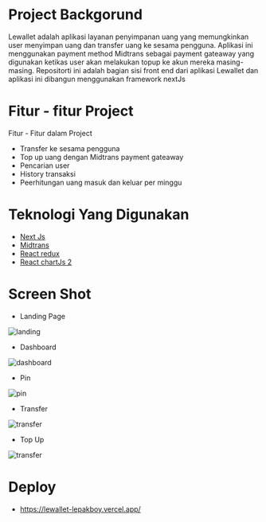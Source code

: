 # Project Backgorund

Lewallet adalah aplikasi layanan penyimpanan uang yang memungkinkan user menyimpan uang dan transfer uang ke sesama pengguna. Aplikasi ini menggunakan payment method Midtrans sebagai payment gateaway yang digunakan ketikas user akan melakukan topup ke akun mereka masing-masing. Repositorti ini adalah bagian sisi front end dari aplikasi Lewallet dan aplikasi ini dibangun menggunakan framework nextJs

# Fitur - fitur Project

Fitur - Fitur dalam Project

- Transfer ke sesama pengguna
- Top up uang dengan Midtrans payment gateaway
- Pencarian user
- History transaksi
- Peerhitungan uang masuk dan keluar per minggu


# Teknologi Yang Digunakan

- [Next Js](https://nextjs.org/docs/getting-started)
- [Midtrans](https://docs.midtrans.com/)
- [React redux](https://react-redux.js.org/)
- [React chartJs 2](https://www.npmjs.com/package/react-chartjs-2)


# Screen Shot

- Landing Page

![landing](https://user-images.githubusercontent.com/42567590/148151485-86e6e3fe-5bdd-4e0f-b325-ad628a690a3e.PNG)

- Dashboard

![dashboard](https://user-images.githubusercontent.com/42567590/148151541-1ab53bf7-23d1-40ed-b36f-4b6753f4fae6.PNG)

- Pin

![pin](https://user-images.githubusercontent.com/42567590/148151567-8075e7d8-b47e-42a8-8a07-788a93da99ec.PNG)

- Transfer

![transfer](https://user-images.githubusercontent.com/42567590/148151576-3a21339f-2c20-46bb-aeba-dc5aeb43eba4.PNG)

- Top Up

![transfer](https://user-images.githubusercontent.com/42567590/148151596-02d0a715-8ebc-479e-b10d-c82ef9ea3f1c.PNG)

# Deploy

- https://lewallet-lepakboy.vercel.app/
